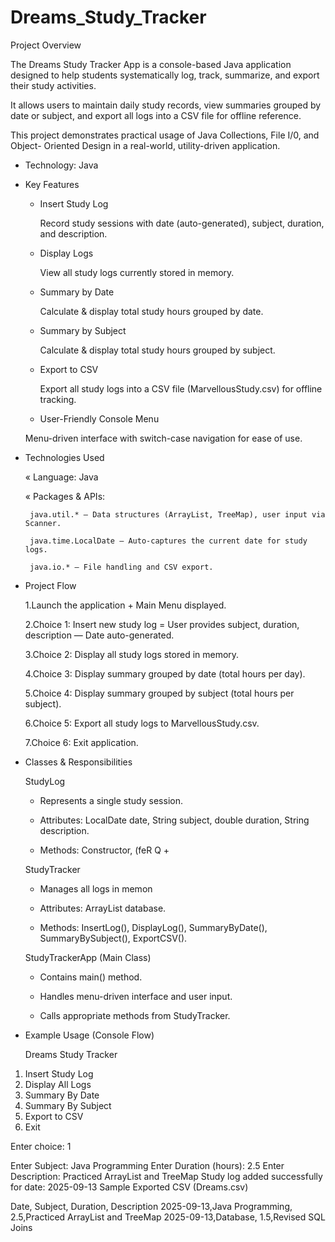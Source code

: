 # Dreams_Study_Tracker


Project Overview

The Dreams Study Tracker App is a console-based Java application designed to
help students systematically log, track, summarize, and export their study activities.

It allows users to maintain daily study records, view summaries grouped by date or
subject, and export all logs into a CSV file for offline reference.

This project demonstrates practical usage of Java Collections, File I/0, and Object-
Oriented Design in a real-world, utility-driven application.

+ Technology: Java

* Key Features

   * Insert Study Log 
   
     Record study sessions with date (auto-generated), subject, duration, and description.
   
   * Display Logs
   
     View all study logs currently stored in memory.
   
   * Summary by Date
   
     Calculate & display total study hours grouped by date.
   
   * Summary by Subject
   
     Calculate & display total study hours grouped by subject.
   
   * Export to CSV
   
     Export all study logs into a CSV file (MarvellousStudy.csv) for offline
     tracking.
   
   
   * User-Friendly Console Menu
   
   Menu-driven interface with switch-case navigation for ease of use.


+ Technologies Used
  
   « Language: Java

   « Packages & APIs:

       java.util.* — Data structures (ArrayList, TreeMap), user input via Scanner.

       java.time.LocalDate — Auto-captures the current date for study logs.

       java.io.* — File handling and CSV export.

+ Project Flow

     1.Launch the application + Main Menu displayed.
  
     2.Choice 1: Insert new study log = User provides subject, duration, description — Date
       auto-generated.
  
     3.Choice 2: Display all study logs stored in memory.
  
     4.Choice 3: Display summary grouped by date (total hours per day).
  
     5.Choice 4: Display summary grouped by subject (total hours per subject).
  
     6.Choice 5: Export all study logs to MarvellousStudy.csv.
  
     7.Choice 6: Exit application.

+ Classes & Responsibilities

  StudyLog

   * Represents a single study session.
   
   * Attributes: LocalDate date, String subject, double duration, String description.

   * Methods: Constructor, (feR Q +

  StudyTracker

   * Manages all logs in memon

   * Attributes: ArrayList<StudylLog> database.

   * Methods: InsertLog(), DisplayLog(), SummaryByDate(), SummaryBySubject(),
     ExportCSV().

  StudyTrackerApp (Main Class)

   * Contains main() method.

   * Handles menu-driven interface and user input.
   
   * Calls appropriate methods from StudyTracker.


+ Example Usage (Console Flow)

  Dreams Study Tracker
1. Insert Study Log
2. Display All Logs
3. Summary By Date
4. Summary By Subject
5. Export to CSV
6. Exit

Enter choice: 1

Enter Subject: Java Programming
Enter Duration (hours): 2.5
Enter Description: Practiced ArrayList and TreeMap
Study log added successfully for date: 2025-09-13
Sample Exported CSV (Dreams.csv)

Date, Subject, Duration, Description
2025-09-13,Java Programming, 2.5,Practiced ArrayList and TreeMap
2025-09-13,Database, 1.5,Revised SQL Joins
